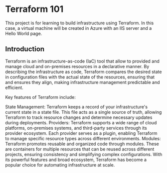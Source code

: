 # Terraform 101

This project is for learning to build infrastructure using Terraform. In this case, a virtual machine will be created in Azure with an IIS server and a Hello World page.

## Introduction

Terraform is an infrastructure-as-code (IaC) tool that allow to provided and manage cloud and on-premises resources in a declarative manner. By describing the infrastructure as code, Terraform compares the desired state in configuration files with the actual state of the resources, ensuring that and ensures they align, making infrastructure management predictable and efficient.

Key features of Terraform include:

State Management: Terraform keeps a record of your infrastructure's current state in a state file. This file acts as a single source of truth, allowing Terraform to track resource changes and determine necessary updates during deployments.
Providers: Terraform supports a wide range of cloud platforms, on-premises systems, and third-party services through its provider ecosystem. Each provider serves as a plugin, enabling Terraform to manage specific resource types across different environments.
Modules: Terraform promotes reusable and organized code through modules. These are containers for multiple resources that can be reused across different projects, ensuring consistency and simplifying complex configurations.
With its powerful features and broad ecosystem, Terraform has become a popular choice for automating infrastructure at scale.
